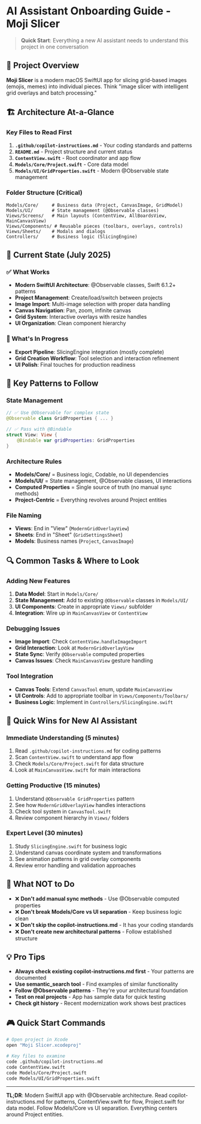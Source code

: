 # AI Assistant Onboarding Guide - Moji Slicer

> **Quick Start**: Everything a new AI assistant needs to understand this project in one conversation

## 🚀 Project Overview

**Moji Slicer** is a modern macOS SwiftUI app for slicing grid-based images (emojis, memes) into individual pieces. Think "image slicer with intelligent grid overlays and batch processing."

## 🏗 Architecture At-a-Glance

### Key Files to Read First

1. **`.github/copilot-instructions.md`** - Your coding standards and patterns
2. **`README.md`** - Project structure and current status
3. **`ContentView.swift`** - Root coordinator and app flow
4. **`Models/Core/Project.swift`** - Core data model
5. **`Models/UI/GridProperties.swift`** - Modern @Observable state management

### Folder Structure (Critical)

```
Models/Core/     # Business data (Project, CanvasImage, GridModel)
Models/UI/       # State management (@Observable classes)
Views/Screens/   # Main layouts (ContentView, AllBoardsView, MainCanvasView)
Views/Components/ # Reusable pieces (toolbars, overlays, controls)
Views/Sheets/    # Modals and dialogs
Controllers/     # Business logic (SlicingEngine)
```

## 🎯 Current State (July 2025)

### ✅ What Works

- **Modern SwiftUI Architecture**: @Observable classes, Swift 6.1.2+ patterns
- **Project Management**: Create/load/switch between projects
- **Image Import**: Multi-image selection with proper data handling
- **Canvas Navigation**: Pan, zoom, infinite canvas
- **Grid System**: Interactive overlays with resize handles
- **UI Organization**: Clean component hierarchy

### 🔧 What's In Progress

- **Export Pipeline**: SlicingEngine integration (mostly complete)
- **Grid Creation Workflow**: Tool selection and interaction refinement
- **UI Polish**: Final touches for production readiness

## 🧠 Key Patterns to Follow

### State Management

```swift
// ✅ Use @Observable for complex state
@Observable class GridProperties { ... }

// ✅ Pass with @Bindable
struct View: View {
    @Bindable var gridProperties: GridProperties
}
```

### Architecture Rules

- **Models/Core/** = Business logic, Codable, no UI dependencies
- **Models/UI/** = State management, @Observable classes, UI interactions
- **Computed Properties** = Single source of truth (no manual sync methods)
- **Project-Centric** = Everything revolves around Project entities

### File Naming

- **Views**: End in "View" (`ModernGridOverlayView`)
- **Sheets**: End in "Sheet" (`GridSettingsSheet`)
- **Models**: Business names (`Project`, `CanvasImage`)

## 🔍 Common Tasks & Where to Look

### Adding New Features

1. **Data Model**: Start in `Models/Core/`
2. **State Management**: Add to existing `@Observable` classes in `Models/UI/`
3. **UI Components**: Create in appropriate `Views/` subfolder
4. **Integration**: Wire up in `MainCanvasView` or `ContentView`

### Debugging Issues

- **Image Import**: Check `ContentView.handleImageImport`
- **Grid Interaction**: Look at `ModernGridOverlayView`
- **State Sync**: Verify `@Observable` computed properties
- **Canvas Issues**: Check `MainCanvasView` gesture handling

### Tool Integration

- **Canvas Tools**: Extend `CanvasTool` enum, update `MainCanvasView`
- **UI Controls**: Add to appropriate toolbar in `Views/Components/Toolbars/`
- **Business Logic**: Implement in `Controllers/SlicingEngine.swift`

## 🎯 Quick Wins for New AI Assistant

### Immediate Understanding (5 minutes)

1. Read `.github/copilot-instructions.md` for coding patterns
2. Scan `ContentView.swift` to understand app flow
3. Check `Models/Core/Project.swift` for data structure
4. Look at `MainCanvasView.swift` for main interactions

### Getting Productive (15 minutes)

1. Understand `@Observable GridProperties` pattern
2. See how `ModernGridOverlayView` handles interactions
3. Check tool system in `CanvasTool.swift`
4. Review component hierarchy in `Views/` folders

### Expert Level (30 minutes)

1. Study `SlicingEngine.swift` for business logic
2. Understand canvas coordinate system and transformations
3. See animation patterns in grid overlay components
4. Review error handling and validation approaches

## 🚨 What NOT to Do

- ❌ **Don't add manual sync methods** - Use @Observable computed properties
- ❌ **Don't break Models/Core vs UI separation** - Keep business logic clean
- ❌ **Don't skip the copilot-instructions.md** - It has your coding standards
- ❌ **Don't create new architectural patterns** - Follow established structure

## 💡 Pro Tips

- **Always check existing copilot-instructions.md first** - Your patterns are documented
- **Use semantic_search tool** - Find examples of similar functionality
- **Follow @Observable patterns** - They're your architectural foundation
- **Test on real projects** - App has sample data for quick testing
- **Check git history** - Recent modernization work shows best practices

## 🎮 Quick Start Commands

```bash
# Open project in Xcode
open "Moji Slicer.xcodeproj"

# Key files to examine
code .github/copilot-instructions.md
code ContentView.swift
code Models/Core/Project.swift
code Models/UI/GridProperties.swift
```

---

**TL;DR**: Modern SwiftUI app with @Observable architecture. Read copilot-instructions.md for patterns, ContentView.swift for flow, Project.swift for data model. Follow Models/Core vs UI separation. Everything centers around Project entities.
